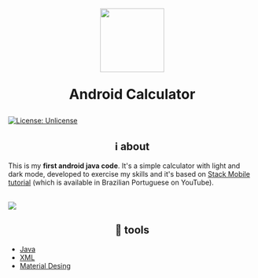 
<h1 align="center">
    <img src="https://cdn-icons-png.flaticon.com/512/1580/1580910.png" height="130px">
    <p>Android Calculator</p>
</h1>

[![License: Unlicense](https://img.shields.io/badge/license-Unlicense-blue.svg)](http://unlicense.org/)

<h2 align="center"> ℹ about</h2>

This is my **first android java code**. It's a simple calculator with light and dark mode, developed to exercise my skills and it's based on [Stack Mobile tutorial](https://youtu.be/jTuxCv_XjlA) (which is available in Brazilian Portuguese on YouTube).

<br>

<img src="https://s9.gifyu.com/images/GIF-09-02-2023-15-54-26.gif">

<br>

<h2 align="center"> 🔧 tools</h2>

- [Java](https://docs.oracle.com/en/java/)
- [XML](https://developer.mozilla.org/en-US/docs/Web/XML)
- [Material Desing](https://m3.material.io/develop/android/mdc-android)

<br>
